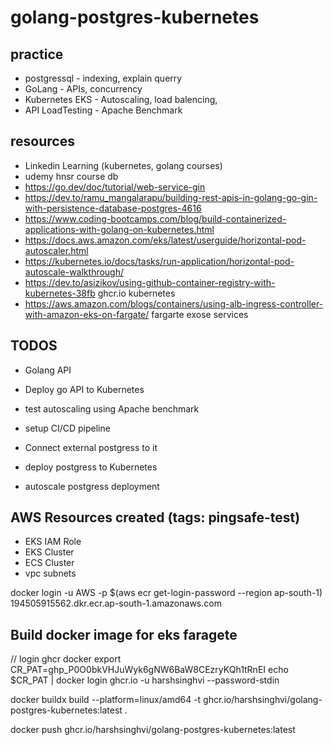 # golang-postgres-kubernetes

## practice

- postgressql - indexing, explain querry
- GoLang - APIs, concurrency
- Kubernetes EKS - Autoscaling, load balencing,
- API LoadTesting - Apache Benchmark

## resources

- Linkedin Learning (kubernetes, golang courses)
- udemy hnsr course db
- https://go.dev/doc/tutorial/web-service-gin
- https://dev.to/ramu_mangalarapu/building-rest-apis-in-golang-go-gin-with-persistence-database-postgres-4616
- https://www.coding-bootcamps.com/blog/build-containerized-applications-with-golang-on-kubernetes.html
- https://docs.aws.amazon.com/eks/latest/userguide/horizontal-pod-autoscaler.html
- https://kubernetes.io/docs/tasks/run-application/horizontal-pod-autoscale-walkthrough/
- https://dev.to/asizikov/using-github-container-registry-with-kubernetes-38fb ghcr.io kubernetes
- https://aws.amazon.com/blogs/containers/using-alb-ingress-controller-with-amazon-eks-on-fargate/ fargarte exose services

## TODOS

- Golang API
- Deploy go API to Kubernetes

- test autoscaling using Apache benchmark

- setup CI/CD pipeline
- Connect external postgress to it
- deploy postgress to Kubernetes
- autoscale postgress deployment

## AWS Resources created (tags: pingsafe-test)
- EKS IAM Role
- EKS Cluster
- ECS Cluster
- vpc subnets

docker login -u AWS -p $(aws ecr get-login-password --region ap-south-1) 194505915562.dkr.ecr.ap-south-1.amazonaws.com


## Build docker image for eks faragete 
// login ghcr docker
export CR_PAT=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
echo $CR_PAT | docker login ghcr.io -u harshsinghvi --password-stdin

docker buildx build --platform=linux/amd64 -t ghcr.io/harshsinghvi/golang-postgres-kubernetes:latest .

docker push ghcr.io/harshsinghvi/golang-postgres-kubernetes:latest
